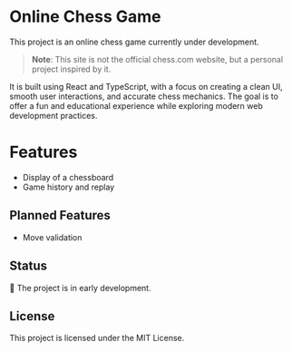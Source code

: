 # Online Chess Game

This project is an online chess game currently under development.

> **Note**: This site is not the official chess.com website, but a personal project inspired by it.

It is built using React and TypeScript, with a focus on creating a clean UI, smooth user interactions, and accurate chess mechanics. The goal is to offer a fun and educational experience while exploring modern web development practices.

# Features

-   Display of a chessboard
-   Game history and replay

## Planned Features

-   Move validation

## Status

:construction: The project is in early development.

## License

This project is licensed under the MIT License.
